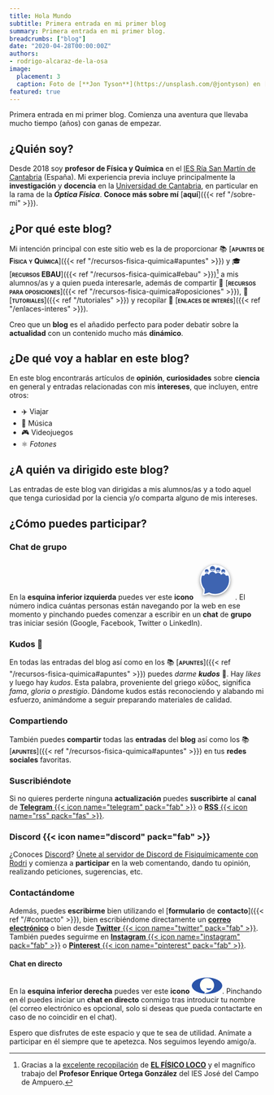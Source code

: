 ```yaml
---
title: Hola Mundo
subtitle: Primera entrada en mi primer blog
summary: Primera entrada en mi primer blog.
breadcrumbs: ["blog"]
date: "2020-04-28T00:00:00Z"
authors:
- rodrigo-alcaraz-de-la-osa
image:
  placement: 3
  caption: Foto de [**Jon Tyson**](https://unsplash.com/@jontyson) en [Unsplash](https://unsplash.com)
featured: true  
---
```


Primera entrada en mi primer blog. Comienza una aventura que llevaba mucho tiempo (años) con ganas de empezar.

## ¿Quién soy?

Desde 2018 soy **profesor de Física y Química** en el [IES Ría San Martín de Cantabria](http://portaleducativo.educantabria.es/web/iesriasanmartin) (España). Mi experiencia previa incluye principalmente la **investigación** y **docencia** en la [Universidad de Cantabria](https://web.unican.es), en particular en la rama de la ***Óptica Física***. **Conoce más sobre mí** [**aquí**]({{< ref "/sobre-mi" >}}).


## ¿Por qué este blog?

Mi intención principal con este sitio web es la de proporcionar 📚 [<span style="font-variant:small-caps;">**apuntes de Física y Química**</span>]({{< ref "/recursos-fisica-quimica#apuntes" >}}) y 🎓 [<span style="font-variant:small-caps;">**recursos EBAU**</span>]({{< ref "/recursos-fisica-quimica#ebau" >}})[^1] a mis alumnos/as y a quien pueda interesarle, además de compartir 📝 [<span style="font-variant:small-caps;">**recursos para oposiciones**</span>]({{< ref "/recursos-fisica-quimica#oposiciones" >}}), 👐 [<span style="font-variant:small-caps;">**tutoriales**</span>]({{< ref "/tutoriales" >}}) y recopilar 🔗 [<span style="font-variant:small-caps;">**enlaces de interés**</span>]({{< ref "/enlaces-interes" >}}).

[^1]: Gracias a la [excelente recopilación](http://elfisicoloco.blogspot.com/p/pau-cantabria-new.html) de [**EL FÍSICO LOCO**](http://elfisicoloco.blogspot.com) y el magnífico trabajo del **Profesor Enrique Ortega González** del IES José del Campo de Ampuero.

Creo que un **blog** es el añadido perfecto para poder debatir sobre la **actualidad** con un contenido mucho más **dinámico**.

## ¿De qué voy a hablar en este blog?
En este blog encontrarás artículos de **opinión**, **curiosidades** sobre **ciencia** en general y entradas relacionadas con mis **intereses**, que incluyen, entre otros:

- ✈️ Viajar
- 🎸 Música
- 🎮 Videojuegos
- ⚛️ *Fotones*

## ¿A quién va dirigido este blog?

Las entradas de este blog van dirigidas a mis alumnos/as y a todo aquel que tenga curiosidad por la ciencia y/o comparta alguno de mis intereses.

## ¿Cómo puedes participar?
### Chat de grupo
En la **esquina inferior izquierda** puedes ver este **icono** <svg width="78px" xmlns:dc="http://purl.org/dc/elements/1.1/" xmlns:cc="http://creativecommons.org/ns#" xmlns:rdf="http://www.w3.org/1999/02/22-rdf-syntax-ns#" xmlns:svg="http://www.w3.org/2000/svg" xmlns="http://www.w3.org/2000/svg" id="svg850" version="1.1" viewBox="3.8 6.5 135.69215 135.82217"><defs id="defs854"><filter y="-0.15000001" x="-0.15000001" height="1.3" width="1.3" id="filter1800" style="color-interpolation-filters: srgb;"><feFlood id="feFlood1790" result="flood" flood-color="rgb(0,0,0)" flood-opacity="0.231373"></feFlood> <feComposite id="feComposite1792" result="composite1" operator="in" in2="SourceGraphic" in="flood"></feComposite> <feGaussianBlur id="feGaussianBlur1794" result="blur" stdDeviation="6" in="composite1"></feGaussianBlur> <feOffset id="feOffset1796" result="offset" dy="3" dx="0"></feOffset> <feComposite id="feComposite1798" result="composite2" operator="out" in2="SourceGraphic" in="offset"></feComposite></filter> <filter y="-0.15000001" x="-0.15000001" height="1.3" width="1.3" id="filter1814" style="color-interpolation-filters: srgb;"><feFlood id="feFlood1804" result="flood" flood-color="rgb(0,0,0)" flood-opacity="0.231373"></feFlood> <feComposite id="feComposite1806" result="composite1" operator="in" in2="SourceGraphic" in="flood"></feComposite> <feGaussianBlur id="feGaussianBlur1808" result="blur" stdDeviation="6" in="composite1"></feGaussianBlur> <feOffset id="feOffset1810" result="offset" dy="3" dx="0"></feOffset> <feComposite id="feComposite1812" result="composite2" operator="out" in2="SourceGraphic" in="offset"></feComposite></filter></defs> <path d="m 92.956788,26.771788 c -6.7,-3 -14,-4.6 -21.3,-4.6 -28.8,0.1 -52.2,23.4 -52.2,52.19999 0,11.80001 4,23.30001 11.4,32.600012 1,5 0.3,10.2 -2,14.7 -4.6,8.9 14.4,2.9 21.4,0.4 26.3,11.8 57.200002,0 69.000002,-26.300002 11.8,-26.3 0,-57.2 -26.300002,-69 z" id="path1802" style="display: inline; opacity: 1; fill: rgb(255, 255, 0); filter: url(&quot;#filter1814&quot;);"></path> <path d="m 92.956788,26.771788 c -6.7,-3 -14,-4.6 -21.3,-4.6 -28.8,0.1 -52.2,23.4 -52.2,52.19999 0,11.80001 4,23.30001 11.4,32.600012 1,5 0.3,10.2 -2,14.7 -4.6,8.9 14.4,2.9 21.4,0.4 26.3,11.8 57.200002,0 69.000002,-26.300002 11.8,-26.3 0,-57.2 -26.300002,-69 z" id="path1740" style="opacity: 1; fill: rgb(255, 255, 0); filter: url(&quot;#filter1800&quot;);"></path> <path id="path848-3" d="m 92.956788,26.771788 c -6.7,-3 -14,-4.6 -21.3,-4.6 -28.8,0.1 -52.2,23.4 -52.2,52.19999 0,11.80001 4,23.30001 11.4,32.600012 1,5 0.3,10.2 -2,14.7 -4.6,8.9 14.4,2.9 21.4,0.4 26.3,11.8 57.200002,0 69.000002,-26.300002 11.8,-26.3 0,-57.2 -26.300002,-69 z" style="fill: rgb(42, 84, 169); fill-opacity: 0.9; cursor: pointer;"></path> <path id="path848" d="m 47.456788,45.471788 c -1.5,0.3 -3.1,0.5 -4.6,0.5 -1.6,0 -3.1,-0.1 -4.6,-0.5 0.3,1 0.9,1.8 1.7,2.4 a 4.65,4.65 0 0 0 5.7,0 4.3,4.3 0 0 0 1.8,-2.4 z m 21.7,-7.7 c -2.09999,0.5 -4.19999,0.7 -6.29999,0.7 -2.10001,0 -4.20001,-0.2 -6.30001,-0.7 0.4,1.3 1.3,2.5 2.4,3.3 2.3,1.7 5.50001,1.7 7.90001,0 1.1,-0.8 1.89999,-2 2.29999,-3.3 z m 18.2,3.7 a 27.6,27.6 0 0 1 -11.4,0 c 0.4,1.2 1.1,2.2 2.1,3 a 5.85,5.85 0 0 0 7.1,0 c 1.1,-0.8 1.8,-1.8 2.2,-3 z m 7.2,4.6 z m 9.700002,0 c -3.2,0.7 -6.500002,0.7 -9.600002,0 0.3,1 1,1.9 1.8,2.5 a 5.1,5.1 0 0 0 6.000002,0 c 0.8,-0.6 1.4,-1.5 1.8,-2.5 z m 15,28.40001 c 0,26.300002 -21.300002,47.599992 -47.600002,47.599992 -7.59999,0 -14.8,-1.8 -21.1,-5 l -1.7,0.6 c -6.2,2.2 -11.4,3.5 -14.8,3.9 2,-4.9 2.5,-10.29999 1.4,-15.49999 l -0.2,-1.1 c -7,-8.300002 -11.2,-18.900002 -11.2,-30.500002 a 46.88,46.88 0 0 1 2.5,-15.10001 h 7.8 c 1.1,-4 4.5,-6.9 8.5,-6.9 3.3,0 6.2,2 7.7,4.9 1.1,-6.2 6.1,-10.9 12.00001,-10.9 4.7,0 8.79999,2.9 10.79999,7.2 2,-2.5 5,-4.1 8.3,-4.1 4.7,0 8.7,3.2 10.3,7.7 1.7,-2.5 4.4,-4.1 7.5,-4.1 3.800002,0 7.100002,2.5 8.600002,6.2 h 8.8 c 1.5,4.7 2.4,9.80001 2.4,15.10001 z m -13.1,-30.00001 a 6.7,6.7 0 1 1 -13.400002,0 6.7,6.7 0 0 1 6.7,-6.7 c 3.700002,-0.1 6.700002,3 6.700002,6.7 z m -16.600002,-4.9 a 7.85,7.85 0 0 1 -7.9,7.9 7.85,7.85 0 0 1 -7.9,-7.9 7.92,7.92 0 0 1 7.9,-7.9 7.92,7.92 0 0 1 7.9,7.9 z m -17.9,-3.9 a 8.75,8.75 0 0 1 -8.79999,8.8 8.75,8.75 0 0 1 -8.80001,-8.8 8.75,8.75 0 0 1 8.80001,-8.8 c 4.9,0 8.79999,4 8.79999,8.8 z m -22.4,8.3 c 0,3.5 -2.9,6.4 -6.4,6.4 -3.5,0 -6.4,-2.9 -6.4,-6.4 0,-3.5 2.9,-6.4 6.4,-6.4 3.5,0 6.4,2.9 6.4,6.4 z m 43.7,-17.2 c -6.7,-3 -14,-4.6 -21.3,-4.6 -28.8,0.1 -52.2,23.4 -52.2,52.20001 0,11.8 4,23.3 11.4,32.600002 1,5 0.3,10.19999 -2,14.69999 -4.6,8.9 14.4,2.9 21.4,0.4 26.3,11.8 57.200002,0 69.000002,-26.299992 11.8,-26.3 0,-57.20001 -26.300002,-69.00001 z" style="fill: rgb(255, 255, 255); cursor: pointer;"></path></svg>. El número indica cuántas personas están navegando por la web en ese momento y pinchando puedes comenzar a escribir en un **chat** de **grupo** tras iniciar sesión (Google, Facebook, Twitter o LinkedIn).

### Kudos 👏
En todas las entradas del blog así como en los 📚 [<span style="font-variant:small-caps;">**apuntes**</span>]({{< ref "/recursos-fisica-quimica#apuntes" >}}) puedes *darme* ***kudos*** 👏. Hay *likes* y luego hay *kudos*. Esta palabra, proveniente del griego κῦδος, significa *fama*, *gloria* o *prestigio*. Dándome kudos estás reconociendo y alabando mi esfuerzo, animándome a seguir preparando materiales de calidad.

### Compartiendo
También puedes <strong>compartir</strong> todas las <strong>entradas</strong> del <strong>blog</strong> así como los 📚 [<span style="font-variant:small-caps;">**apuntes**</span>]({{< ref "/recursos-fisica-quimica#apuntes" >}}) en tus **redes sociales** favoritas.

### Suscribiéndote
Si no quieres perderte ninguna **actualización** puedes **suscribirte** al **canal** de [**Telegram** {{< icon name="telegram" pack="fab" >}}](https://t.me/fisiquimicamente) o [**RSS** {{< icon name="rss" pack="fas" >}}](/index.xml).

### Discord {{< icon name="discord" pack="fab" >}}
¿Conoces [Discord](https://discord.com/)? [Únete al servidor de Discord de Fisiquímicamente con Rodri](https://discord.gg/kJqPqTJ) y comienza a **participar** en la web comentando, dando tu opinión, realizando peticiones, sugerencias, etc.

### Contactándome
Además, puedes **escribirme** bien utilizando el [**formulario** de **contacto**]({{< ref "/#contacto" >}}), bien escribiéndome directamente un [**correo electrónico**](mailto:rodri.alcaraz@gmail.com) o bien desde [**Twitter** {{< icon name="twitter" pack="fab" >}}](https://twitter.com/alcarazr). También puedes seguirme en [**Instagram** {{< icon name="instagram" pack="fab" >}}](https://www.instagram.com/fisiquimicamente/) o [**Pinterest** {{< icon name="pinterest" pack="fab" >}}](https://www.pinterest.es/fisiquimicamente/).

#### Chat en directo
En la **esquina inferior derecha** puedes ver este **icono** <span style="line-height:60px;display:inline-block;padding-left:14px;padding-right:14px;background-color:#2a54a9;border-radius:50%;"><svg xmlns="http://www.w3.org/2000/svg" viewBox="0 0 800 800" width="32px" height="32px" fill="#fffff8"><path d="M400 26.2c-193.3 0-350 156.7-350 350 0 136.2 77.9 254.3 191.5 312.1 15.4 8.1 31.4 15.1 48.1 20.8l-16.5 63.5c-2 7.8 5.4 14.7 13 12.1l229.8-77.6c14.6-5.3 28.8-11.6 42.4-18.7C672 630.6 750 512.5 750 376.2c0-193.3-156.7-350-350-350zm211.1 510.7c-10.8 26.5-41.9 77.2-121.5 77.2-79.9 0-110.9-51-121.6-77.4-2.8-6.8 5-13.4 13.8-11.8 76.2 13.7 147.7 13 215.3.3 8.9-1.8 16.8 4.8 14 11.7z" fill-rule="evenodd" clip-rule="evenodd"></path></svg></span>. Pinchando en él puedes iniciar un **chat en directo** conmigo tras introducir tu nombre (el correo electrónico es opcional, solo si deseas que pueda contactarte en caso de no coincidir en el chat).

Espero que disfrutes de este espacio y que te sea de utilidad. Anímate a participar en él siempre que te apetezca. Nos seguimos leyendo amigo/a.
